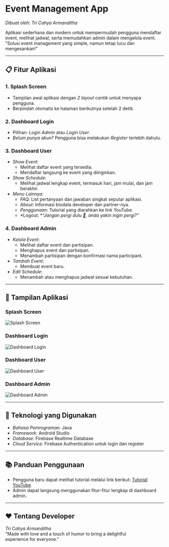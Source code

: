 # Event Management App  
*Dibuat oleh: Tri Cahya Armanditha*  

Aplikasi sederhana dan modern untuk mempermudah pengguna mendaftar event, melihat jadwal, serta memudahkan admin dalam mengelola event.  
"Solusi event management yang simple, namun tetap lucu dan mengesankan!"  

---

## 📋 Fitur Aplikasi  

### 1. Splash Screen  
- Tampilan awal aplikasi dengan *2 layout cantik* untuk menyapa pengguna.  
- Berpindah otomatis ke halaman berikutnya setelah 2 detik.  

### 2. Dashboard Login  
- Pilihan: *Login Admin* atau *Login User*.  
- *Belum punya akun?* Pengguna bisa melakukan *Register* terlebih dahulu.  

### 3. Dashboard User  
- *Show Event*:  
  - Melihat daftar event yang tersedia.  
  - Mendaftar langsung ke event yang diinginkan.  
- *Show Schedule*:  
  - Melihat jadwal lengkap event, termasuk hari, jam mulai, dan jam berakhir.  
- *Menu Lainnya:*  
  - *FAQ*: List pertanyaan dan jawaban singkat seputar aplikasi.  
  - *About*: Informasi biodata developer dan partner-nya.  
  - *Penggunaan*: Tutorial yang diarahkan ke link YouTube.  
  - *Logout: **“Jangan pergi dulu 🥹, anda yakin ingin pergi?”*  

### 4. Dashboard Admin  
- *Kelola Event*:  
  - Melihat daftar event dan partisipan.  
  - Menghapus event dan partisipan.  
  - Menambah partisipan dengan konfirmasi nama participant.  
- *Tambah Event*:  
  - Membuat event baru.  
- *Edit Schedule*:  
  - Menambah atau menghapus jadwal sesuai kebutuhan.  

---

## 📸 Tampilan Aplikasi  

### Splash Screen  
![Splash Screen](screenshots/splash.png)  

### Dashboard Login  
![Dashboard Login](screenshots/login.png)  

### Dashboard User  
![Dashboard User](screenshots/dashboard_user.png)  

### Dashboard Admin  
![Dashboard Admin](screenshots/dashboard_admin.png)  

---

## 🚀 Teknologi yang Digunakan  
- *Bahasa Pemrograman:* Java  
- *Framework:* Android Studio  
- *Database:* Firebase Realtime Database  
- *Cloud Service:* Firebase Authentication untuk login dan register  

---

## 📚 Panduan Penggunaan  
- Pengguna baru dapat melihat tutorial melalui link berikut: [Tutorial YouTube](https://youtube.com).  
- Admin dapat langsung menggunakan fitur-fitur lengkap di dashboard admin.  

---

## ❤ Tentang Developer  
*Tri Cahya Armanditha*  
"Made with love and a touch of humor to bring a delightful experience for everyone."
